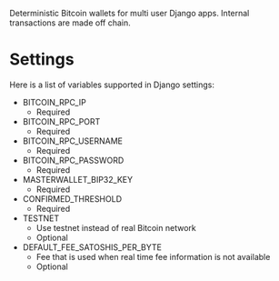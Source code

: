 Deterministic Bitcoin wallets for multi user Django apps. Internal transactions are made off chain.

Settings
========

Here is a list of variables supported in Django settings:

- BITCOIN_RPC_IP
  - Required
- BITCOIN_RPC_PORT
  - Required
- BITCOIN_RPC_USERNAME
  - Required
- BITCOIN_RPC_PASSWORD
  - Required
- MASTERWALLET_BIP32_KEY
  - Required
- CONFIRMED_THRESHOLD
  - Required
- TESTNET
  - Use testnet instead of real Bitcoin network
  - Optional
- DEFAULT_FEE_SATOSHIS_PER_BYTE
  - Fee that is used when real time fee information is not available
  - Optional
